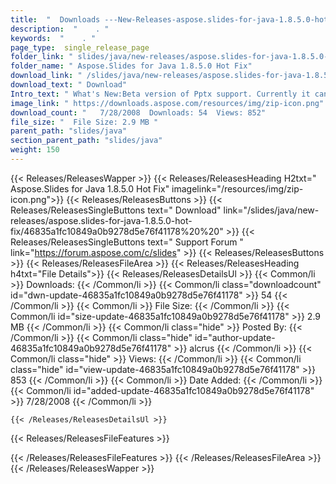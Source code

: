 ```yaml
---
title:  "  Downloads ---New-Releases-aspose.slides-for-java-1.8.5.0-hot-fix . " 
description:  "    . " 
keywords:  "    . " 
page_type:  single_release_page
folder_link: " slides/java/new-releases/aspose.slides-for-java-1.8.5.0-hot-fix/"
folder_name: " Aspose.Slides for Java 1.8.5.0 Hot Fix"
download_link: " /slides/java/new-releases/aspose.slides-for-java-1.8.5.0-hot-fix/46835a1fc10849a0b9278d5e76f41178"
download_text: " Download"
Intro_text: " What's New:Beta version of Pptx support. Currently it can read and write simple ..."
image_link: " https://downloads.aspose.com/resources/img/zip-icon.png"
download_count: "   7/28/2008  Downloads: 54  Views: 852"
file_size: "  File Size: 2.9 MB "
parent_path: "slides/java"
section_parent_path: "slides/java"
weight: 150 
---
```


{{< Releases/ReleasesWapper >}}
  {{< Releases/ReleasesHeading H2txt=" Aspose.Slides for Java 1.8.5.0 Hot Fix" imagelink="/resources/img/zip-icon.png">}}
  {{< Releases/ReleasesButtons >}}
    {{< Releases/ReleasesSingleButtons text=" Download" link="/slides/java/new-releases/aspose.slides-for-java-1.8.5.0-hot-fix/46835a1fc10849a0b9278d5e76f41178%20%20" >}}
    {{< Releases/ReleasesSingleButtons text=" Support Forum " link="https://forum.aspose.com/c/slides" >}}
  {{< Releases/ReleasesButtons >}}
  {{< Releases/ReleasesFileArea >}}
    {{< Releases/ReleasesHeading h4txt="File Details">}}
    {{< Releases/ReleasesDetailsUl >}}
            {{< Common/li  >}} Downloads: {{< /Common/li >}} 
      {{< Common/li class="downloadcount" id="dwn-update-46835a1fc10849a0b9278d5e76f41178" >}} 54 {{< /Common/li >}} 
      {{< Common/li  >}} File Size: {{< /Common/li >}} 
      {{< Common/li id="size-update-46835a1fc10849a0b9278d5e76f41178" >}} 2.9 MB {{< /Common/li >}} 
      {{< Common/li  class="hide" >}} Posted By: {{< /Common/li >}} 
      {{< Common/li class="hide" id="author-update-46835a1fc10849a0b9278d5e76f41178" >}} alcrus {{< /Common/li >}} 
      {{< Common/li class="hide"  >}} Views: {{< /Common/li >}} 
      {{< Common/li class="hide" id="view-update-46835a1fc10849a0b9278d5e76f41178" >}} 853 {{< /Common/li >}} 
      {{< Common/li  >}} Date Added: {{< /Common/li >}} 
      {{< Common/li id="added-update-46835a1fc10849a0b9278d5e76f41178" >}} 7/28/2008 {{< /Common/li >}} 

    {{< /Releases/ReleasesDetailsUl >}}

  {{< Releases/ReleasesFileFeatures >}}
      
  {{< /Releases/ReleasesFileFeatures >}}
 {{< /Releases/ReleasesFileArea >}}
{{< /Releases/ReleasesWapper >}}


